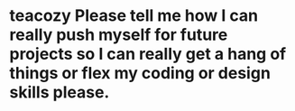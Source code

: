 # teacozy Please tell me how I can really push myself for future projects so I can really get a hang of things or flex my coding or design skills please.
